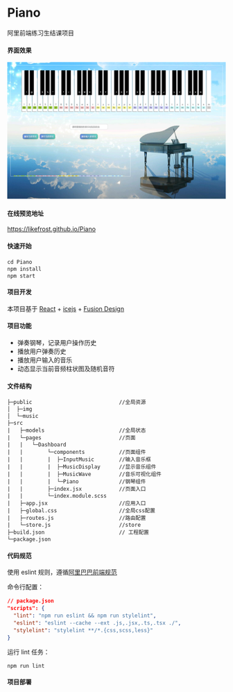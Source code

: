 # Piano
 阿里前端练习生结课项目

#### 界面效果

![image-20211119151315732](preview.png)

#### 在线预览地址

https://likefrost.github.io/Piano

#### 快速开始

```
cd Piano
npm install
npm start
```

#### 项目开发

本项目基于 [React](https://reactjs.org/) + [icejs](https://ice.work/) + [Fusion Design](https://fusion.design/)

#### 项目功能

- 弹奏钢琴，记录用户操作历史
- 播放用户弹奏历史
- 播放用户输入的音乐
- 动态显示当前音频柱状图及随机音符

#### 文件结构

```
├─public                            //全局资源
│  ├─img
│  └─music
├─src
|   ├─models                        //全局状态
|   └─pages                         //页面
|   |   └─Dashboard
|   |        └─components           //页面组件
|   |        |  ├─InputMusic        //输入音乐框
|   |        |  ├─MusicDisplay      //显示音乐组件
|   |        |  ├─MusicWave         //音乐可视化组件
|   |        |  └─Piano             //钢琴组件
|   |        ├─index.jsx            //页面入口		
|   |        └─index.module.scss
|   ├─app.jsx                       //应用入口
|   ├─global.css                    //全局css配置
|   ├─routes.js                     //路由配置
|   └─store.js                      //store
├─build.json                        // 工程配置
└─package.json
```

#### 代码规范

使用 eslint 规则，遵循[阿里巴巴前端规范](https://f2e.alibaba-inc.com/specification/)

命令行配置：

```json
// package.json
"scripts": {
  "lint": "npm run eslint && npm run stylelint",
  "eslint": "eslint --cache --ext .js,.jsx,.ts,.tsx ./",
  "stylelint": "stylelint **/*.{css,scss,less}"
}
```

运行 lint 任务：

```
npm run lint
```

#### 项目部署

